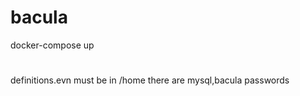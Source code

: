 # bacula

docker-compose up

# 

definitions.evn must be in /home 
there are mysql,bacula passwords 


